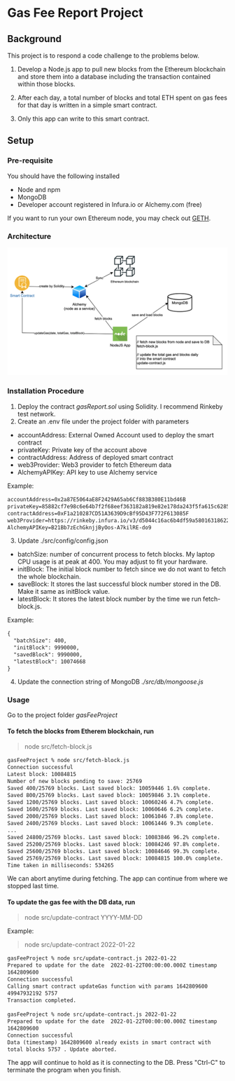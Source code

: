 # Gas Fee Report Project

## Background
This project is to respond a code challenge to the problems below.

1. Develop a Node.js app to pull new blocks from the Ethereum blockchain and store them into a database including the transaction contained within those blocks.

2. After each day, a total number of blocks and total ETH spent on gas fees for that day is written in a simple smart contract.

3. Only this app can write to this smart contract.


## Setup

### Pre-requisite
You should have the following installed
* Node and npm
* MongoDB
* Developer account registered in Infura.io or Alchemy.com (free)

If you want to run your own Ethereum node, you may check out [GETH](https://geth.ethereum.org).

### Architecture
![Architecture Diagram](architecture.png)


### Installation Procedure
1. Deploy the contract *gasReport.sol* using Solidity. I recommend Rinkeby test network.
2. Create an .env file under the project folder with parameters

- accountAddress: External Owned Account used to deploy the smart contract
- privateKey: Private key of the account above
- contractAddress: Address of deployed smart contract 
- web3Provider: Web3 provider to fetch Ethereum data
- AlchemyAPIKey: API key to use Alchemy service
   
Example:
```
accountAddress=0x2a87E5064aE8F2429A65ab6Cf883B380E11bd46B
privateKey=85882cf7e98c6e64b7f2f68eef363182a819e82e178da243f5fa615c6285915b
contractAddress=0xF1a210287CD51A3639D9cBf95D43F772F613085F
web3Provider=https://rinkeby.infura.io/v3/d5044c16ac6b4df59a5801631862222e
AlchemyAPIKey=B21Bb7zEchGknjjByOos-A7kilRE-do9
```

3. Update ./src/config/config.json

- batchSize: number of concurrent process to fetch blocks. My laptop CPU usage is at peak at 400. You may adjust to fit your hardware.
- initBlock: The initial block number to fetch since we do not want to fetch the whole blockchain.
- saveBlock: It stores the last successful block number stored in the DB. Make it same as initBlock value.
- latestBlock: It stores the latest block number by the time we run fetch-block.js.

Example:

```
{
  "batchSize": 400,
  "initBlock": 9990000,
  "savedBlock": 9990000,
  "latestBlock": 10074668
}
```

4. Update the connection string of MongoDB *./src/db/mongoose.js*

### Usage 
Go to the project folder *gasFeeProject*

#### To fetch the blocks from Etherem blockchain, run
> node src/fetch-block.js

```
gasFeeProject % node src/fetch-block.js
Connection successful
Latest block: 10084815
Number of new blocks pending to save: 25769
Saved 400/25769 blocks. Last saved block: 10059446 1.6% complete.
Saved 800/25769 blocks. Last saved block: 10059846 3.1% complete.
Saved 1200/25769 blocks. Last saved block: 10060246 4.7% complete.
Saved 1600/25769 blocks. Last saved block: 10060646 6.2% complete.
Saved 2000/25769 blocks. Last saved block: 10061046 7.8% complete.
Saved 2400/25769 blocks. Last saved block: 10061446 9.3% complete.
...
Saved 24800/25769 blocks. Last saved block: 10083846 96.2% complete.
Saved 25200/25769 blocks. Last saved block: 10084246 97.8% complete.
Saved 25600/25769 blocks. Last saved block: 10084646 99.3% complete.
Saved 25769/25769 blocks. Last saved block: 10084815 100.0% complete.
Time taken in milliseconds: 534265
```

We can abort anytime during fetching. The app can continue from where we stopped last time.


#### To update the gas fee with the DB data, run
> node src/update-contract YYYY-MM-DD

Example:
> node src/update-contract 2022-01-22
```
gasFeeProject % node src/update-contract.js 2022-01-22
Prepared to update for the date  2022-01-22T00:00:00.000Z timestamp 1642809600
Connection successful
Calling smart contract updateGas function with params 1642809600 49947932192 5757
Transaction completed.

gasFeeProject % node src/update-contract.js 2022-01-22
Prepared to update for the date  2022-01-22T00:00:00.000Z timestamp 1642809600
Connection successful
Data (timestamp) 1642809600 already exists in smart contract with total blocks 5757 . Update aborted.
```


The app will continue to hold as it is connecting to the DB. Press "Ctrl-C" to terminate the program when you finish.
